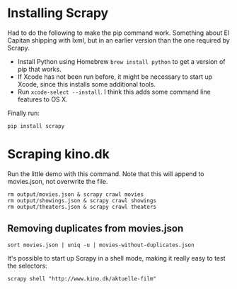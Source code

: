 # Installing Scrapy

Had to do the following to make the pip command work. Something about El Capitan shipping with lxml, but in an earlier version than the one required by Scrapy.

* Install Python using Homebrew `brew install python` to get a version of pip that works.
* If Xcode has not been run before, it might be necessary to start up Xcode, since this installs some additional tools.
* Run `xcode-select --install`. I think this adds some command line features to OS X.

Finally run:

    pip install scrapy

# Scraping kino.dk

Run the little demo with this command. Note that this will append to movies.json, not overwrite the file.

    rm output/movies.json & scrapy crawl movies
    rm output/showings.json & scrapy crawl showings
    rm output/theaters.json & scrapy crawl theaters

## Removing duplicates from movies.json

    sort movies.json | uniq -u | movies-without-duplicates.json

It's possible to start up Scrapy in a shell mode, making it really easy to test the selectors:

    scrapy shell "http://www.kino.dk/aktuelle-film"
